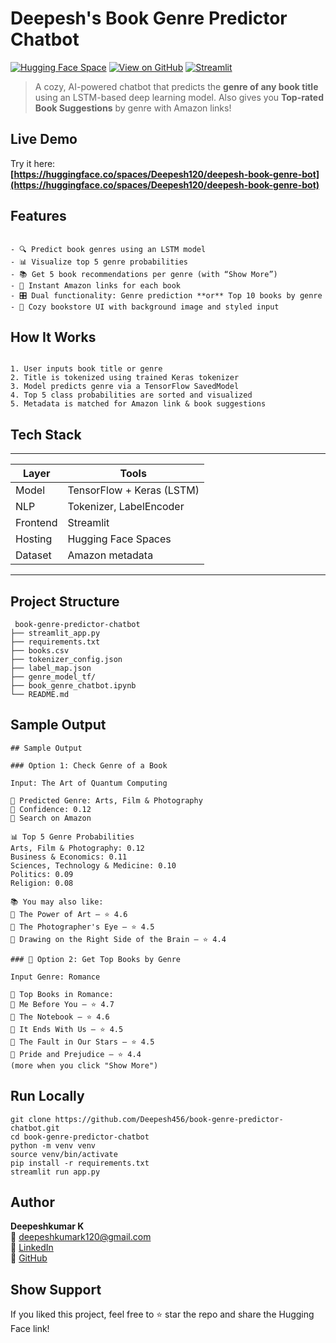 # Deepesh's Book Genre Predictor Chatbot

[![Hugging Face Space](https://img.shields.io/badge/HuggingFace-Live_App-yellow?logo=huggingface)](https://huggingface.co/spaces/Deepesh120/deepesh-book-genre-bot)
[![View on GitHub](https://img.shields.io/badge/GitHub-Repo-blue?logo=github)](https://github.com/Deepesh456/book_genre_predictor_chatbot)
[![Streamlit](https://img.shields.io/badge/Streamlit-Deployed-success?logo=streamlit)](https://huggingface.co/spaces/Deepesh120/deepesh-book-genre-bot)

> A cozy, AI-powered chatbot that predicts the **genre of any book title** using an LSTM-based deep learning model. Also gives you **Top-rated Book Suggestions** by genre with Amazon links!

## Live Demo

Try it here:  
**[https://huggingface.co/spaces/Deepesh120/deepesh-book-genre-bot](https://huggingface.co/spaces/Deepesh120/deepesh-book-genre-bot)**


## Features

```

- 🔍 Predict book genres using an LSTM model  
- 📊 Visualize top 5 genre probabilities  
- 📚 Get 5 book recommendations per genre (with “Show More”)  
- 🔗 Instant Amazon links for each book  
- 🎛️ Dual functionality: Genre prediction **or** Top 10 books by genre  
- 🎨 Cozy bookstore UI with background image and styled input

```

## How It Works

```

1. User inputs book title or genre
2. Title is tokenized using trained Keras tokenizer
3. Model predicts genre via a TensorFlow SavedModel
4. Top 5 class probabilities are sorted and visualized
5. Metadata is matched for Amazon link & book suggestions

```

## Tech Stack
-------------------------------------------------------
|  Layer   |            Tools                         |
|----------|------------------------------------------|
| Model    | TensorFlow + Keras (LSTM)                |
| NLP      | Tokenizer, LabelEncoder                  |
| Frontend | Streamlit                                |
| Hosting  | Hugging Face Spaces                      |
| Dataset  | Amazon metadata                          |
-------------------------------------------------------

##  Project Structure

```
 book-genre-predictor-chatbot
├── streamlit_app.py
├── requirements.txt
├── books.csv
├── tokenizer_config.json
├── label_map.json
├── genre_model_tf/
├── book_genre_chatbot.ipynb
└── README.md
```

## Sample Output

```
## Sample Output

### Option 1: Check Genre of a Book

Input: The Art of Quantum Computing

📖 Predicted Genre: Arts, Film & Photography  
🎯 Confidence: 0.12  
🔗 Search on Amazon

📊 Top 5 Genre Probabilities
Arts, Film & Photography: 0.12  
Business & Economics: 0.11  
Sciences, Technology & Medicine: 0.10  
Politics: 0.09  
Religion: 0.08

📚 You may also like:
🔹 The Power of Art — ⭐ 4.6  
🔹 The Photographer's Eye — ⭐ 4.5  
🔹 Drawing on the Right Side of the Brain — ⭐ 4.4

### 📘 Option 2: Get Top Books by Genre

Input Genre: Romance

🎯 Top Books in Romance:
🔹 Me Before You — ⭐ 4.7  
🔹 The Notebook — ⭐ 4.6  
🔹 It Ends With Us — ⭐ 4.5  
🔹 The Fault in Our Stars — ⭐ 4.5  
🔹 Pride and Prejudice — ⭐ 4.4  
(more when you click "Show More")

```

## Run Locally

```
git clone https://github.com/Deepesh456/book-genre-predictor-chatbot.git  
cd book-genre-predictor-chatbot  
python -m venv venv  
source venv/bin/activate  
pip install -r requirements.txt  
streamlit run app.py
```

## Author

**Deepeshkumar K**   
📧 deepeshkumark120@gmail.com  
🔗 [LinkedIn](https://linkedin.com/in/deepeshkumark)  
🔗 [GitHub](https://github.com/Deepesh456)

## Show Support

If you liked this project, feel free to ⭐ star the repo and share the Hugging Face link!

